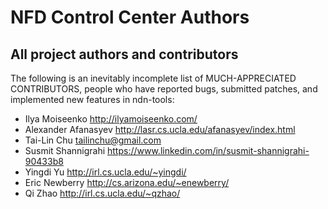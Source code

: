 # NFD Control Center Authors

## All project authors and contributors

The following is an inevitably incomplete list of MUCH-APPRECIATED CONTRIBUTORS,
people who have reported bugs, submitted patches, and implemented new features
in ndn-tools:

- Ilya Moiseenko      <http://ilyamoiseenko.com/>
- Alexander Afanasyev <http://lasr.cs.ucla.edu/afanasyev/index.html>
- Tai-Lin Chu         <tailinchu@gmail.com>
- Susmit Shannigrahi  <https://www.linkedin.com/in/susmit-shannigrahi-90433b8>
- Yingdi Yu           <http://irl.cs.ucla.edu/~yingdi/>
- Eric Newberry       <http://cs.arizona.edu/~enewberry/>
- Qi Zhao             <http://irl.cs.ucla.edu/~qzhao/>
